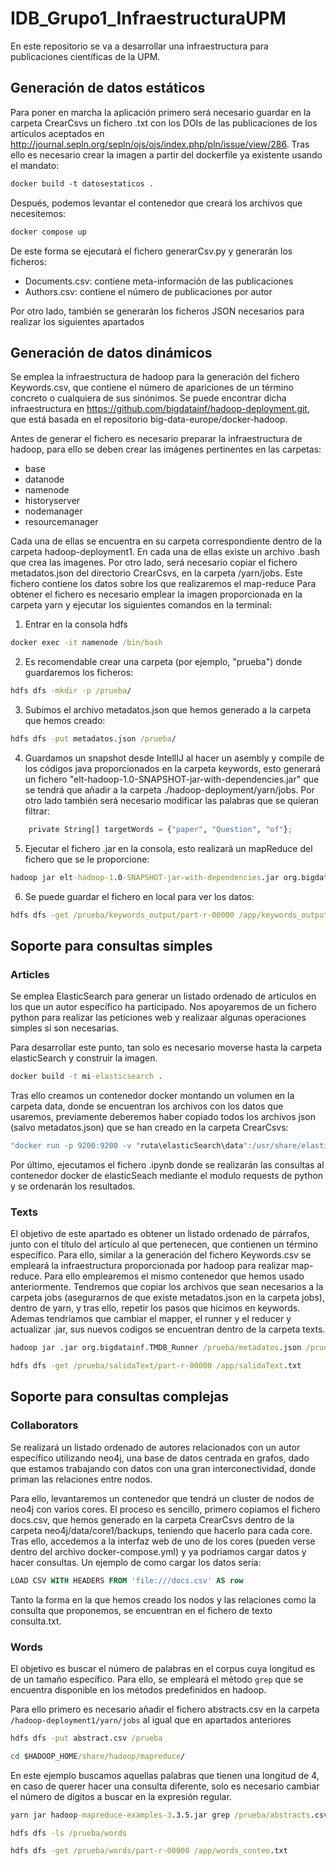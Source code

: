 # IDB_Grupo1_InfraestructuraUPM


En este repositorio se va a desarrollar una infraestructura para publicaciones científicas de la UPM.

## Generación de datos estáticos 

Para poner en marcha la aplicación primero será necesario guardar en la carpeta CrearCsvs un fichero .txt con los DOIs de las publicaciones de los artículos aceptados en  http://journal.sepln.org/sepln/ojs/ojs/index.php/pln/issue/view/286. Tras ello es necesario crear la imagen a partir del dockerfile ya existente usando el mandato:

```dockerfile
docker build -t datosestaticos .
```
Después, podemos levantar el contenedor que creará los archivos que necesitemos:

```dockerfile
docker compose up
```

De este forma se ejecutará el fichero generarCsv.py y generarán los ficheros:

  - Documents.csv: contiene meta-información de las publicaciones
  - Authors.csv: contiene el número de publicaciones por autor

Por otro lado, también se generarán los ficheros JSON necesarios para realizar los siguientes apartados


## Generación de datos dinámicos

Se emplea la infraestructura de hadoop para la generación del fichero Keywords.csv, que contiene el número de apariciones de un término concreto o cualquiera de sus sinónimos. Se puede encontrar dicha infraestructura en  https://github.com/bigdatainf/hadoop-deployment.git, que está basada en el repositorio big-data-europe/docker-hadoop.

Antes de generar el fichero es necesario preparar la infraestructura de hadoop, para ello se deben crear las imágenes pertinentes en las carpetas:
  - base
  - datanode
  - namenode
  - historyserver
  - nodemanager
  - resourcemanager

Cada una de ellas se encuentra en su carpeta correspondiente dentro de la carpeta hadoop-deployment1. En cada una de ellas existe un archivo .bash que crea las imagenes.
Por otro lado, será necesario copiar el fichero metadatos.json del directorio CrearCsvs, en la carpeta /yarn/jobs. Este fichero contiene los datos sobre los que realizaremos el map-reduce
Para obtener el fichero es necesario emplear la imagen proporcionada en la carpeta yarn y ejecutar los siguientes comandos en la terminal:

1. Entrar en la consola hdfs
```cmd
docker exec -it namenode /bin/bash
```

2. Es recomendable crear una carpeta (por ejemplo, "prueba") donde guardaremos los ficheros:

```cmd
hdfs dfs -mkdir -p /prueba/
```

3. Subimos el archivo metadatos.json que hemos generado a la carpeta que hemos creado:

```cmd
hdfs dfs -put metadatos.json /prueba/
```

4. Guardamos un snapshot desde IntellIJ al hacer un asembly y compile de los códigos java proporcionados en la carpeta keywords, esto generará un fichero "elt-hadoop-1.0-SNAPSHOT-jar-with-dependencies.jar" que se tendrá que añadir a la carpeta ./hadoop-deployment/yarn/jobs. Por otro lado también será necesario modificar las palabras que se quieran filtrar:

```py
    private String[] targetWords = {"paper", "Question", "of"};
```

5. Ejecutar el fichero .jar en la consola, esto realizará un mapReduce del fichero que se le proporcione:

```cmd
hadoop jar elt-hadoop-1.0-SNAPSHOT-jar-with-dependencies.jar org.bigdatainf.TMDB_Runner /prueba/metadatos.json /prueba/keywords_output
```

6. Se puede guardar el fichero en local para ver los datos:

```cmd
hdfs dfs -get /prueba/keywords_output/part-r-00000 /app/keywords_output
```

## Soporte para consultas simples

### Articles

Se emplea ElasticSearch para generar un listado ordenado de artículos en los que un autor específico ha participado. Nos apoyaremos de un fichero python para realizar las peticiones web y realizaar algunas operaciones simples si son necesarias.

Para desarrollar este punto, tan solo es necesario moverse hasta la carpeta elasticSearch y construir la imagen.

```cmd
docker build -t mi-elasticsearch .
```

Tras ello creamos un contenedor docker montando un volumen en la carpeta data, donde se encuentran los archivos con los datos que usaremos, previamente deberemos haber copiado todos los archivos json (salvo metadatos.json) que se han creado en la carpeta CrearCsvs:

```cmd
"docker run -p 9200:9200 -v "ruta\elasticSearch\data":/usr/share/elasticsearch/data mi-elasticsearch
```

Por último, ejecutamos el fichero .ipynb donde se realizarán las consultas al contenedor docker de elasticSeach mediante el modulo requests de python y se ordenarán los resultados.

### Texts

El objetivo de este apartado es obtener un listado ordenado de párrafos, junto con el título del artículo al que pertenecen, que contienen un término específico. Para ello, similar a la generación del fichero Keywords.csv se empleará la infraestructura proporcionada por hadoop para realizar map-reduce. Para ello emplearemos el mismo contenedor que hemos usado anteriormente. Tendremos que copiar los archivos que sean necesarios a la carpeta jobs (asegurarnos de que existe metadatos.json en la carpeta jobs), dentro de yarn, y tras ello, repetir los pasos que hicimos en keywords. Ademas tendríamos que cambiar el mapper, el runner y el reducer y actualizar .jar, sus nuevos codigos se encuentran dentro de la carpeta texts.

```cmd
hadoop jar .jar org.bigdatainf.TMDB_Runner /prueba/metadatos.json /prueba/salidaText
```

```cmd
hdfs dfs -get /prueba/salidaText/part-r-00000 /app/salidaText.txt
```

## Soporte para consultas complejas

### Collaborators

Se realizará un listado ordenado de autores relacionados con un autor específico utilizando neo4j, una base de datos centrada en grafos, dado que estamos trabajando con datos con una gran interconectividad, donde priman las relaciones entre nodos.

Para ello, levantaremos un contenedor que tendrá un cluster de nodos de neo4j con varios cores. El proceso es sencillo, primero copiamos el fichero docs.csv, que hemos generado en la carpeta CrearCsvs dentro de la carpeta neo4j/data/core1/backups, teniendo que hacerlo para cada core. Tras ello, accedemos a la interfaz web de uno de los cores (pueden verse dentro del archivo docker-compose.yml) y ya podriamos cargar datos y hacer consultas. Un ejemplo de como cargar los datos sería:

```sql
LOAD CSV WITH HEADERS FROM 'file:///docs.csv' AS row
```
Tanto la forma en la que hemos creado los nodos y las relaciones como la consulta que proponemos, se encuentran en el fichero de texto consulta.txt.

### Words

El objetivo es buscar el número de palabras en el corpus cuya longitud es de un tamaño específico. Para ello, se empleará el método `grep` que se encuentra disponible en los métodos predefinidos en hadoop. 

Para ello primero es necesario añadir el fichero abstracts.csv en la carpeta `/hadoop-deployment1/yarn/jobs` al igual que en apartados anteriores

```cmd
hdfs dfs -put abstract.csv /prueba
```

```cmd
cd $HADOOP_HOME/share/hadoop/mapreduce/ 
```

En este ejemplo buscamos aquellas palabras que tienen una longitud de 4, en caso de querer hacer una consulta diferente, solo es necesario cambiar el número de dígitos a buscar en la expresión regular.

```cmd
yarn jar hadoop-mapreduce-examples-3.3.5.jar grep /prueba/abstracts.csv /prueba/words '\b\w{4}\b'
```


```cmd
hdfs dfs -ls /prueba/words
```


```cmd
hdfs dfs -get /prueba/words/part-r-00000 /app/words_conteo.txt
```
